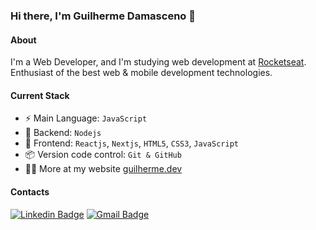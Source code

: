 ### Hi there, I'm Guilherme Damasceno 👋

#### About
I'm a Web Developer, and I'm studying web development at [Rocketseat](https://rocketseat.com.br/).
Enthusiast of the best web & mobile development technologies.

#### Current Stack
  - :zap: Main Language: `JavaScript`
  - 📡 Backend: `Nodejs`
  - :tada: Frontend: `Reactjs`, `Nextjs`, `HTML5`, `CSS3`, `JavaScript`
  - :package: Version code control: `Git & GitHub`
  - 👨‍💻 More at my website [guilherme.dev](https://guilhermerodriguesdamasceno.vercel.app/)

#### Contacts

[![Linkedin Badge](https://img.shields.io/badge/-Guilherme%20Damasceno-00875f?style=flat-square&logo=Linkedin&logoColor=white&link=https://www.linkedin.com/in/guilherme-damasceno-1b703a286/)](https://www.linkedin.com/in/guilherme-damasceno-1b703a286/)
[![Gmail Badge](https://img.shields.io/badge/-guilhermedamasceno38@gmail.com-00875f?style=flat-square&logo=Gmail&logoColor=white&link=mailto:guilhermedamasceno38@gmail.com)](mailto:guilhermedamasceno38@gmail.com)
